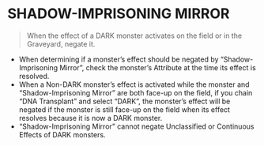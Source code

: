 
# SHADOW-IMPRISONING MIRROR  
> When the effect of a DARK monster activates on the field or in the Graveyard, negate it.

*   When determining if a monster’s effect should be negated by “Shadow-Imprisoning Mirror”, check the monster’s Attribute at the time its effect is resolved.
*   When a Non-DARK monster’s effect is activated while the monster and “Shadow-Imprisoning Mirror” are both face-up on the field, if you chain “DNA Transplant” and select “DARK”, the monster’s effect will be negated if the monster is still face-up on the field when its effect resolves because it is now a DARK monster.
*   “Shadow-Imprisoning Mirror” cannot negate Unclassified or Continuous Effects of DARK monsters.

  